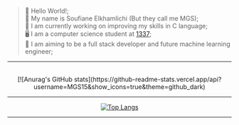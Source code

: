 
>  👋 Hello World!; \
>  👀 My name is Soufiane Elkhamlichi (But they call me MGS); \
>  💪 I am currently working on improving my skills in C language; \
>  🖥️ I am a computer science student at [1337](1337.ma); \
>  🎯 I am aiming to be a full stack developer and future machine learning engineer;

---------------

<br>

 <!--<center>
 
 [![42 Profile Card](https://1337-readme.vercel.app/api/profile?cursus=42cursus&dark=true&login=sel-kham)](https://github.com/MGS15)
 
 </center>

---------------
-->
 <center>
 [![Anurag's GitHub stats](https://github-readme-stats.vercel.app/api?username=MGS15&show_icons=true&theme=github_dark)
 
 </center>
 
---------------

<center>
 
 [![Top Langs](https://github-readme-stats.vercel.app/api/top-langs/?username=MGS15&layout=compact&theme=github_dark)](https://github.com/anuraghazra/github-readme-stats)
 
 </center>

---------------
